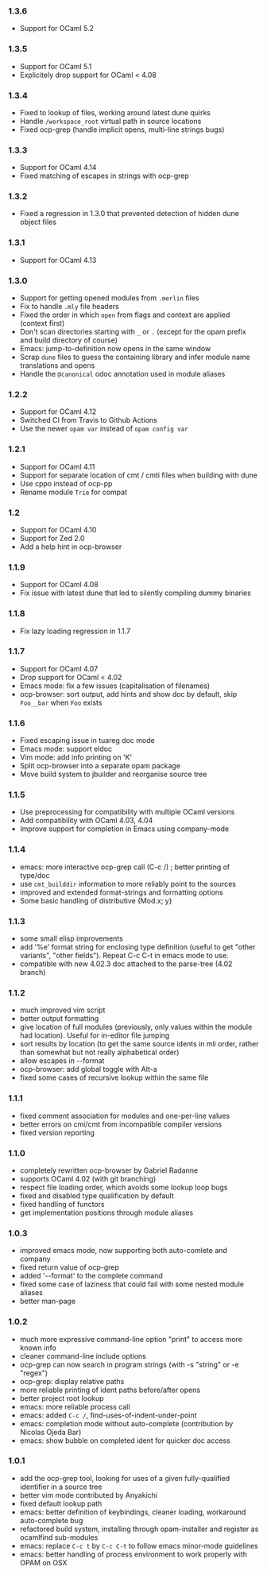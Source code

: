 ### 1.3.6

* Support for OCaml 5.2

### 1.3.5

* Support for OCaml 5.1
* Explicitely drop support for OCaml < 4.08

### 1.3.4

* Fixed to lookup of files, working around latest dune quirks
* Handle `/workspace_root` virtual path in source locations
* Fixed ocp-grep (handle implicit opens, multi-line strings bugs)

### 1.3.3

* Support for OCaml 4.14
* Fixed matching of escapes in strings with ocp-grep

### 1.3.2

* Fixed a regression in 1.3.0 that prevented detection of hidden dune object
  files

### 1.3.1

* Support for OCaml 4.13

### 1.3.0

* Support for getting opened modules from `.merlin` files
* Fix to handle `.mly` file headers
* Fixed the order in which `open` from flags and context are applied (context
  first)
* Don't scan directories starting with `_` or `.` (except for the opam prefix
  and build directory of course)
* Emacs: jump-to-definition now opens in the same window
* Scrap `dune` files to guess the containing library and infer module name
  translations and opens
* Handle the `@canonical` odoc annotation used in module aliases

### 1.2.2

* Support for OCaml 4.12
* Switched CI from Travis to Github Actions
* Use the newer `opam var` instead of `opam config var`

### 1.2.1

* Support for OCaml 4.11
* Support for separate location of cmt / cmti files when building with dune
* Use cppo instead of ocp-pp
* Rename module `Trie` for compat

### 1.2

* Support for OCaml 4.10
* Support for Zed 2.0
* Add a help hint in ocp-browser

### 1.1.9
* Support for OCaml 4.08
* Fix issue with latest dune that led to silently compiling dummy binaries

### 1.1.8
* Fix lazy loading regression in 1.1.7

### 1.1.7
* Support for OCaml 4.07
* Drop support for OCaml < 4.02
* Emacs mode: fix a few issues (capitalisation of filenames)
* ocp-browser: sort output, add hints and show doc by default, skip `Foo__bar`
  when `Foo` exists

### 1.1.6
* Fixed escaping issue in tuareg doc mode
* Emacs mode: support eldoc
* Vim mode: add info printing on 'K'
* Split ocp-browser into a separate opam package
* Move build system to jbuilder and reorganise source tree

### 1.1.5
* Use preprocessing for compatibility with multiple OCaml versions
* Add compatibility with OCaml 4.03, 4.04
* Improve support for completion in Emacs using company-mode

### 1.1.4
* emacs: more interactive ocp-grep call (C-c /) ; better printing of type/doc
* use `cmt_builddir` information to more reliably point to the sources
* improved and extended format-strings and formatting options
* Some basic handling of distributive {Mod.x; y}

### 1.1.3
* some small elisp improvements
* add '%e' format string for enclosing type definition (useful to get "other
  variants", "other fields"). Repeat C-c C-t in emacs mode to use.
* compatible with new 4.02.3 doc attached to the parse-tree (4.02 branch)

### 1.1.2
* much improved vim script
* better output formatting
* give location of full modules (previously, only values within the module had
  location). Useful for in-editor file jumping
* sort results by location (to get the same source idents in mli order, rather
  than somewhat but not really alphabetical order)
* allow escapes in --format
* ocp-browser: add global toggle with Alt-a
* fixed some cases of recursive lookup within the same file

### 1.1.1
* fixed comment association for modules and one-per-line values
* better errors on cmi/cmt from incompatible compiler versions
* fixed version reporting

### 1.1.0
* completely rewritten ocp-browser by Gabriel Radanne
* supports OCaml 4.02 (with git branching)
* respect file loading order, which avoids some lookup loop bugs
* fixed and disabled type qualification by default
* fixed handling of functors
* get implementation positions through module aliases

### 1.0.3
* improved emacs mode, now supporting both auto-comlete and company
* fixed return value of ocp-grep
* added '--format' to the complete command
* fixed some case of laziness that could fail with some nested module aliases
* better man-page

### 1.0.2
* much more expressive command-line option "print" to access more known info
* cleaner command-line include options
* ocp-grep can now search in program strings (with -s "string" or -e "regex")
* ocp-grep: display relative paths
* more reliable printing of ident paths before/after opens
* better project root lookup
* emacs: more reliable process call
* emacs: added `C-c /`, find-uses-of-indent-under-point
* emacs: completion mode without auto-complete (contribution by Nicolas Ojeda Bar)
* emacs: show bubble on completed ident for quicker doc access

### 1.0.1
* add the ocp-grep tool, looking for uses of a given fully-qualified identifier in a source tree
* better vim mode contributed by Anyakichi
* fixed default lookup path
* emacs: better definition of keybindings, cleaner loading, workaround auto-complete bug
* refactored build system, installing through opam-installer and register as ocamlfind sub-modules
* emacs: replace `C-c t` by `C-c C-t` to follow emacs minor-mode guidelines
* emacs: better handling of process environment to work properly with OPAM on OSX
